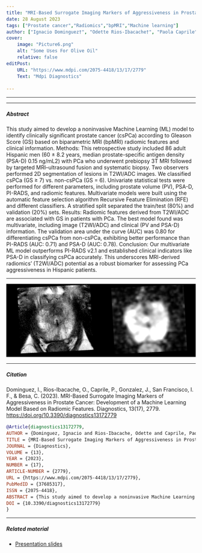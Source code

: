 ```yaml
---
title: "MRI-Based Surrogate Imaging Markers of Aggressiveness in Prostate Cancer: Development of a Machine Learning Model Based on Radiomic Features" 
date: 28 August 2023
tags: ["Prostate cancer","Radiomics","bpMRI","Machine learning"]
author: ["Ignacio Dominguez†", "Odette Rios-Ibacache†", "Paola Caprile", "Jose Gonzales","Ignacio F. San Francisco","Cecilia Besa"]
cover:
    image: "Picture6.png"
    alt: "Some Uses For Olive Oil"
    relative: false
editPost:
    URL: "https://www.mdpi.com/2075-4418/13/17/2779"
    Text: "Mdpi Diagnostics"

---
```


---

---

##### Abstract
This study aimed to develop a noninvasive Machine Learning (ML) model to identify clinically significant prostate cancer (csPCa) according to Gleason Score (GS) based on biparametric MRI (bpMRI) radiomic features and clinical information. Methods: This retrospective study included 86 adult Hispanic men (60 ± 8.2 years, median prostate-specific antigen density (PSA-D) 0.15 ng/mL2) with PCa who underwent prebiopsy 3T MRI followed by targeted MRI–ultrasound fusion and systematic biopsy. Two observers performed 2D segmentation of lesions in T2WI/ADC images. We classified csPCa (GS ≥ 7) vs. non-csPCa (GS = 6). Univariate statistical tests were performed for different parameters, including prostate volume (PV), PSA-D, PI-RADS, and radiomic features. Multivariate models were built using the automatic feature selection algorithm Recursive Feature Elimination (RFE) and different classifiers. A stratified split separated the train/test (80%) and validation (20%) sets. Results: Radiomic features derived from T2WI/ADC are associated with GS in patients with PCa. The best model found was multivariate, including image (T2WI/ADC) and clinical (PV and PSA-D) information. The validation area under the curve (AUC) was 0.80 for differentiating csPCa from non-csPCa, exhibiting better performance than PI-RADS (AUC: 0.71) and PSA-D (AUC: 0.78). Conclusion: Our multivariate ML model outperforms PI-RADS v2.1 and established clinical indicators like PSA-D in classifying csPCa accurately. This underscores MRI-derived radiomics’ (T2WI/ADC) potential as a robust biomarker for assessing PCa aggressiveness in Hispanic patients.

---

![](paper1.png)

---

##### Citation

Dominguez, I., Rios-Ibacache, O., Caprile, P., Gonzalez, J., San Francisco, I. F., & Besa, C. (2023). MRI-Based Surrogate Imaging Markers of Aggressiveness in Prostate Cancer: Development of a Machine Learning Model Based on Radiomic Features. Diagnostics, 13(17), 2779. https://doi.org/10.3390/diagnostics13172779

```BibTeX
@Article{diagnostics13172779,
AUTHOR = {Dominguez, Ignacio and Rios-Ibacache, Odette and Caprile, Paola and Gonzalez, Jose and San Francisco, Ignacio F. and Besa, Cecilia},
TITLE = {MRI-Based Surrogate Imaging Markers of Aggressiveness in Prostate Cancer: Development of a Machine Learning Model Based on Radiomic Features},
JOURNAL = {Diagnostics},
VOLUME = {13},
YEAR = {2023},
NUMBER = {17},
ARTICLE-NUMBER = {2779},
URL = {https://www.mdpi.com/2075-4418/13/17/2779},
PubMedID = {37685317},
ISSN = {2075-4418},
ABSTRACT = {This study aimed to develop a noninvasive Machine Learning (ML) model to identify clinically significant prostate cancer (csPCa) according to Gleason Score (GS) based on biparametric MRI (bpMRI) radiomic features and clinical information. Methods: This retrospective study included 86 adult Hispanic men (60 ± 8.2 years, median prostate-specific antigen density (PSA-D) 0.15 ng/mL2) with PCa who underwent prebiopsy 3T MRI followed by targeted MRI–ultrasound fusion and systematic biopsy. Two observers performed 2D segmentation of lesions in T2WI/ADC images. We classified csPCa (GS ≥ 7) vs. non-csPCa (GS = 6). Univariate statistical tests were performed for different parameters, including prostate volume (PV), PSA-D, PI-RADS, and radiomic features. Multivariate models were built using the automatic feature selection algorithm Recursive Feature Elimination (RFE) and different classifiers. A stratified split separated the train/test (80%) and validation (20%) sets. Results: Radiomic features derived from T2WI/ADC are associated with GS in patients with PCa. The best model found was multivariate, including image (T2WI/ADC) and clinical (PV and PSA-D) information. The validation area under the curve (AUC) was 0.80 for differentiating csPCa from non-csPCa, exhibiting better performance than PI-RADS (AUC: 0.71) and PSA-D (AUC: 0.78). Conclusion: Our multivariate ML model outperforms PI-RADS v2.1 and established clinical indicators like PSA-D in classifying csPCa accurately. This underscores MRI-derived radiomics’ (T2WI/ADC) potential as a robust biomarker for assessing PCa aggressiveness in Hispanic patients.},
DOI = {10.3390/diagnostics13172779}
}
```

---

##### Related material

+ [Presentation slides](presentation1.pdf)
